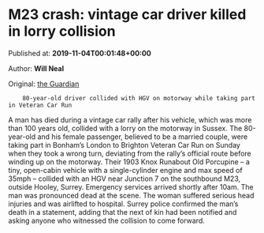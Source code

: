
# M23 crash: vintage car driver killed in lorry collision

Published at: **2019-11-04T00:01:48+00:00**

Author: **Will Neal**

Original: [the Guardian](https://www.theguardian.com/uk-news/2019/nov/04/m23-crash-vintage-car-driver-killed-in-lorry-collision)


        80-year-old driver collided with HGV on motorway while taking part in Veteran Car Run
      
A man has died during a vintage car rally after his vehicle, which was more than 100 years old, collided with a lorry on the motorway in Sussex.
The 80-year-old and his female passenger, believed to be a married couple, were taking part in Bonham’s London to Brighton Veteran Car Run on Sunday when they took a wrong turn, deviating from the rally’s official route before winding up on the motorway.
Their 1903 Knox Runabout Old Porcupine – a tiny, open-cabin vehicle with a single-cylinder engine and max speed of 35mph – collided with an HGV near Junction 7 on the southbound M23, outside Hooley, Surrey.
Emergency services arrived shortly after 10am. The man was pronounced dead at the scene. The woman suffered serious head injuries and was airlifted to hospital.
Surrey police confirmed the man’s death in a statement, adding that the next of kin had been notified and asking anyone who witnessed the collision to come forward.
